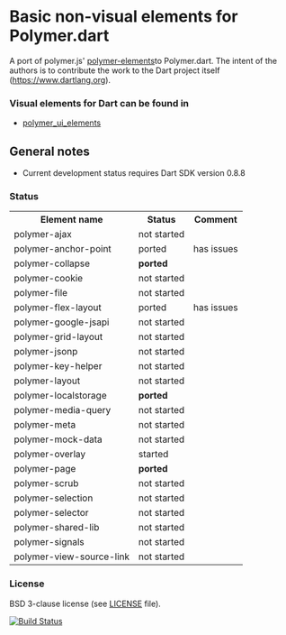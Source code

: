 # Basic non-visual elements for Polymer.dart

A port of polymer.js' [polymer-elements](https://github.com/Polymer/polymer-elements)to Polymer.dart. 
The intent of the authors is to contribute the work to the Dart project itself (https://www.dartlang.org).

### Visual elements for Dart can be found in
* [polymer_ui_elements](https://github.com/ErikGrimes/polymer_ui_elements)

## General notes

* Current development status requires Dart SDK version 0.8.8


### Status

<table>
  <tr>
    <th>Element name</th><th>Status</th><th>Comment</th> </tr>
  </tr>
  <tr>    <td>polymer-ajax</td>               <td>not started</td>   <td> </td>    </tr>
  <tr>    <td>polymer-anchor-point</td>       <td>ported</td> <td>has issues</td>    </tr>
  <tr>    <td>polymer-collapse</td>           <td><strong>ported</strong></td>   <td> </td>    </tr>
  <tr>    <td>polymer-cookie</td>             <td>not started</td>   <td> </td>    </tr>
  <tr>    <td>polymer-file</td>               <td>not started</td>   <td> </td>    </tr>
  <tr>    <td>polymer-flex-layout</td>        <td>ported</td>   <td>has issues</td>    </tr>
  <tr>    <td>polymer-google-jsapi</td>       <td>not started</td>   <td> </td>    </tr>
  <tr>    <td>polymer-grid-layout</td>        <td>not started</td>   <td> </td>    </tr>
  <tr>    <td>polymer-jsonp</td>              <td>not started</td>   <td> </td>    </tr>
  <tr>    <td>polymer-key-helper</td>         <td>not started</td>   <td> </td>    </tr>
  <tr>    <td>polymer-layout</td>             <td>not started</td>   <td> </td>    </tr>
  <tr>    <td>polymer-localstorage</td>       <td><strong>ported</strong></td> <td></td>    </tr>
  <tr>    <td>polymer-media-query</td>        <td>not started</td> <td></td>    </tr>
  <tr>    <td>polymer-meta</td>               <td>not started</td>   <td> </td>    </tr>
  <tr>    <td>polymer-mock-data</td>          <td>not started</td> <td></td>    </tr>
  <tr>    <td>polymer-overlay</td>            <td>started</td>   <td> </td>    </tr>
  <tr>    <td>polymer-page</td>               <td><strong>ported</strong></td>   <td> </td>    </tr>
  <tr>    <td>polymer-scrub</td>              <td>not started</td>   <td> </td>    </tr>
  <tr>    <td>polymer-selection</td>          <td>not started</td>   <td> </td>    </tr>
  <tr>    <td>polymer-selector</td>           <td>not started</td>   <td> </td>    </tr>
  <tr>    <td>polymer-shared-lib</td>         <td>not started</td>   <td> </td>    </tr>
  <tr>    <td>polymer-signals</td>            <td>not started</td>   <td> </td>    </tr>
  <tr>    <td>polymer-view-source-link</td>   <td>not started</td>   <td> </td>    </tr>
</table>

### License
BSD 3-clause license (see [LICENSE](https://github.com/ErikGrimes/polymer-elements/blob/master/LICENSE) file).

[![Build Status](https://drone.io/github.com/ErikGrimes/polymer-elements/status.png)](https://drone.io/github.com/ErikGrimes/polymer-elements/latest)

